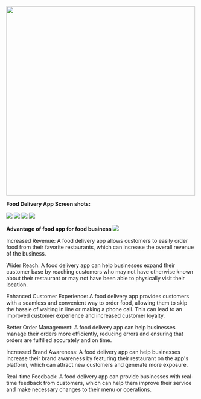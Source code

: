 <img src="screenshot/one.png" height="500em" />

**Food Delivery App Screen shots:** 

![](Aspose.Words.bd9e31dd-b16f-4c83-bdf9-6e3784a0020a.002.png) ![](Aspose.Words.bd9e31dd-b16f-4c83-bdf9-6e3784a0020a.003.png) ![](Aspose.Words.bd9e31dd-b16f-4c83-bdf9-6e3784a0020a.004.png) ![](Aspose.Words.bd9e31dd-b16f-4c83-bdf9-6e3784a0020a.005.png)

**Advantage of food app for food business  ![](Aspose.Words.bd9e31dd-b16f-4c83-bdf9-6e3784a0020a.006.png)**

Increased Revenue: A food delivery app allows customers to easily order food from their  favorite restaurants, which can increase the overall revenue of the business.  

Wider Reach: A food delivery app can help businesses expand their customer base by  reaching customers who may not have otherwise known about their restaurant or may not  have been able to physically visit their location.  

Enhanced Customer Experience: A food delivery app provides customers with a seamless  and convenient way to order food, allowing them to skip the hassle of waiting in line or  making a phone call. This can lead to an improved customer experience and increased  customer loyalty.  

Better Order Management: A food delivery app can help businesses manage their orders  more efficiently, reducing errors and ensuring that orders are fulfilled accurately and on  time. 

Increased Brand Awareness: A food delivery app can help businesses increase their brand awareness by featuring their restaurant on the app's platform, which can attract new customers and generate more exposure. 

Real-time Feedback: A food delivery app can provide businesses with real-time feedback from customers, which can help them improve their service and make necessary changes to their menu or operations. 
